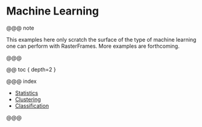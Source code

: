# Machine Learning

@@@ note

This examples here only scratch the surface of the type of machine learning one can perform 
with RasterFrames. More examples are forthcoming. 

@@@

@@ toc { depth=2 }

@@@ index

* [Statistics](statistics.md)
* [Clustering](clustering.md)
* [Classification](classification.md)

@@@
